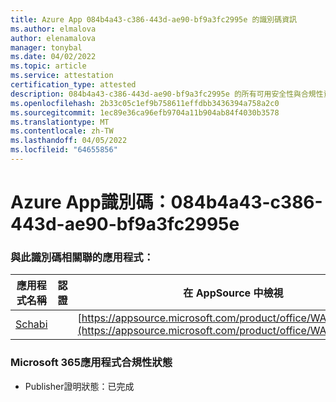 ```yaml
---
title: Azure App 084b4a43-c386-443d-ae90-bf9a3fc2995e 的識別碼資訊
ms.author: elmalova
author: elenamalova
manager: tonybal
ms.date: 04/02/2022
ms.topic: article
ms.service: attestation
certification_type: attested
description: 084b4a43-c386-443d-ae90-bf9a3fc2995e 的所有可用安全性與合規性資訊。
ms.openlocfilehash: 2b33c05c1ef9b758611effdbb3436394a758a2c0
ms.sourcegitcommit: 1ec89e36ca96efb9704a11b904ab84f4030b3578
ms.translationtype: MT
ms.contentlocale: zh-TW
ms.lasthandoff: 04/05/2022
ms.locfileid: "64655856"
---
```

# <a name="azure-app-id-084b4a43-c386-443d-ae90-bf9a3fc2995e"></a>Azure App識別碼：084b4a43-c386-443d-ae90-bf9a3fc2995e


### <a name="apps-associated-with-this-id"></a>與此識別碼相關聯的應用程式：
| **應用程式名稱** | **認證** | **在 AppSource 中檢視** |
|--------------|---------------|-----------------------|
| [Schabi](../forward/WA200003728.md) |  | [https://appsource.microsoft.com/product/office/WA200003728](https://appsource.microsoft.com/product/office/WA200003728) |

### <a name="microsoft-365-app-compliance-status"></a>Microsoft 365應用程式合規性狀態
- Publisher證明狀態：已完成

